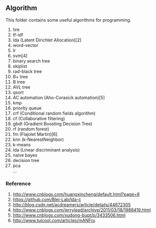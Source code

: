 Algorithm
---
This folder contains some useful algorithms for programming.

1. tire
2. tf-idf
3. lda (Latent Dirichlet Allocation)[2]
4. word-vector
5. lr
6. svm[4]
7. binary search tree
8. skiplist
9. rad-black tree
10. B+ tree
11. B tree
12. AVL tree
13. qsort
14. AC automation (Aho-Corasick automation)[5]
15. kmp
16. priority queue
17. crf (Conditional random fields algorithm)
18. cf (Collaborative filtering)
19. gbdt (Gradient Boosting Decision Tree)
20. rf (random forest)
21. fm (Flajolet Martin)[6]
22. knn (k-NearestNeighbor)
23. k-means
24. lda (Linear discriminant analysis)
25. naive bayes
26. decision tree
27. pca
  <br />...

### Reference
1. http://www.cnblogs.com/huangxincheng/default.html?page=8 
2. https://github.com/Blei-Lab/lda-c
3. http://blog.csdn.net/acdreamers/article/details/44672305
4. http://www.cnblogs.com/jerrylead/archive/2011/03/18/1988419.html
5. http://www.cnblogs.com/xudong-bupt/p/3433506.html
6. http://www.tuicool.com/articles/mANFru
